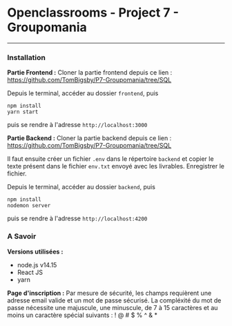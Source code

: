# Openclassrooms - Project 7 - Groupomania
***



### Installation

**Partie Frontend :**
Cloner la partie frontend depuis ce lien : <https://github.com/TomBigsby/P7-Groupomania/tree/SQL>

Depuis le terminal, accéder au dossier `frontend`, puis
```
npm install
yarn start
```
puis se rendre à l'adresse `http://localhost:3000`



**Partie Backend :**
Cloner la partie backend depuis ce lien : <https://github.com/TomBigsby/P7-Groupomania/tree/SQL>

Il faut ensuite créer un fichier `.env` dans le répertoire `backend` et copier le texte présent dans le fichier `env.txt` envoyé avec les livrables. Enregistrer le fichier.

Depuis le terminal, accéder au dossier `backend`, puis
```
npm install
nodemon server
```
puis se rendre à l'adresse `http://localhost:4200`



### A Savoir

**Versions utilisées :** 
- node.js v14.15
- React JS
- yarn


**Page d'inscription :**
Par mesure de sécurité, les champs requièrent une adresse email valide et un mot de passe sécurisé.
La compléxité du mot de passe nécessite une majuscule, une minuscule, de 7 à 15 caractères et au moins un caractère spécial suivants : ! @ # $ % ^ & *